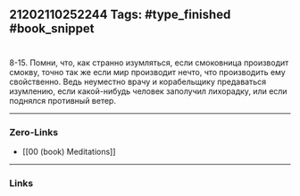 21202110252244
Tags: #type_finished #book_snippet 
---
# 

 8-15. Помни, что, как странно изумляться, если смоковница производит смокву, точно так же  если мир производит нечто, что производить ему свойственно. Ведь неуместно врачу и корабельщику предаваться изумлению, если какой-нибудь человек заполучил лихорадку, или если поднялся противный ветер. 

---
### Zero-Links
 - [[00 (book) Meditations]]
---
### Links
